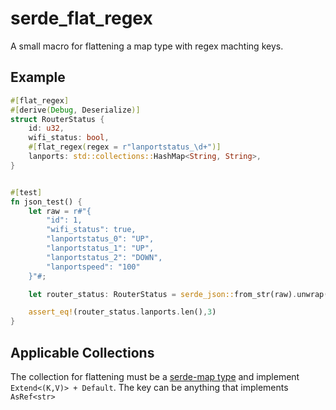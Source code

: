 # serde_flat_regex

A small macro for flattening a map type with regex machting keys.

## Example

```rust
#[flat_regex]
#[derive(Debug, Deserialize)]
struct RouterStatus {
    id: u32,
    wifi_status: bool,
    #[flat_regex(regex = r"lanportstatus_\d+")]
    lanports: std::collections::HashMap<String, String>,
}


#[test]
fn json_test() {
    let raw = r#"{
        "id": 1,
        "wifi_status": true,
        "lanportstatus_0": "UP",
        "lanportstatus_1": "UP",
        "lanportstatus_2": "DOWN",
        "lanportspeed": "100"
    }"#;

    let router_status: RouterStatus = serde_json::from_str(raw).unwrap();

    assert_eq!(router_status.lanports.len(),3)
}
```
## Applicable Collections

The collection for flattening must be a [serde-map type](https://docs.rs/serde/latest/serde/de/trait.MapAccess.html) and implement `Extend<(K,V)> + Default`. The key can be anything that implements `AsRef<str>`